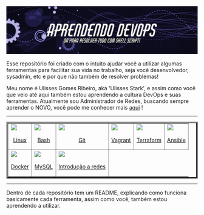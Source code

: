 <img src='aprendendo-devops-cover.png'>


Esse repositório foi criado com o intuito ajudar você a utilizar algumas ferramentas para facilitar sua vida no trabalho, seja você desenvolvedor, sysadmin, etc e por que não também de resolver problemas!

Meu nome é Ulisses Gomes Ribeiro, aka 'Ulisses Stark', e assim como você que veio até aqui também estou aprendendo a cultura DevOps e suas ferramentas. Atualmente sou Administrador de Redes, buscando sempre aprender o NOVO, você pode me conhecer mais <a href='https://github.com/UlissesRibeiro'>aqui</a> !

<hr>

<table border="4" align=center>
    <!--<tr>
        <th>Name</th>
        <th>Location</th>
        <th>Photo</th>
    </tr>-->
    <tr>
        <td>
        <img src="https://cdn.jsdelivr.net/gh/devicons/devicon/icons/linux/linux-original.svg" / width=100>
        <p align=center>
        <a href='https://github.com/UlissesRibeiro/aprendendo-devops/tree/master/linux'>Linux</a>
        </p>
        </td>
        <td>
        <img src="https://cdn.jsdelivr.net/gh/devicons/devicon/icons/bash/bash-original.svg" / width=100>
        <p align=center>
        <a href='https://github.com/UlissesRibeiro/aprendendo-devops/tree/master/bash'>Bash</a>
        </p>
        </td>
        <td>
        <img src="https://cdn.jsdelivr.net/gh/devicons/devicon/icons/git/git-original.svg" / width=100>
        <p align=center>
        <a href='https://github.com/UlissesRibeiro/curso_devops/tree/master/git'>Git</a>
        </p>
        </td>
        <td>
        <img src="https://cdn.jsdelivr.net/gh/devicons/devicon/icons/vagrant/vagrant-original.svg" / width=100>
        <p align=center>
        <a href='https://github.com/UlissesRibeiro/curso_devops/tree/master/vagrant_labs'>Vagrant</a>
        </p>
        </td>
        <td>
        <img src="https://cdn.jsdelivr.net/gh/devicons/devicon/icons/terraform/terraform-original.svg" / width=100>
        <p align=center>
        <a href='https://github.com/UlissesRibeiro/curso_devops/tree/master/terraform'>Terraform</a>
        </p>
        </td>
        <td>
        <img src="https://cdn.jsdelivr.net/gh/devicons/devicon/icons/ansible/ansible-original.svg" / width=100>
        <p align=center>
        <a href='https://github.com/UlissesRibeiro/curso_devops/tree/master/ansible_labs'>Ansible</a>
        </p>
        </td>
    </tr>
    <tr>
        <td>
        <img src="https://cdn.jsdelivr.net/gh/devicons/devicon/icons/docker/docker-original.svg" / width=100>
        <p align=center>
        <a href='https://github.com/UlissesRibeiro/aprendendo-devops/tree/master/docker'>Docker</a>
        </p>
        </td>
        <td>
        <img src="https://cdn.jsdelivr.net/gh/devicons/devicon/icons/mysql/mysql-original.svg" / width=100>
        <p align=center>
        <a href='https://github.com/UlissesRibeiro/aprendendo-devops/tree/master/mysql'>MySQL</a>
        </p>
        </td>
        <td>
        <img src="https://cdn.jsdelivr.net/gh/devicons/devicon/icons/networkx/networkx-original.svg" />  
        <p align=center>
        <a href='https://github.com/UlissesRibeiro/curso_devops/tree/master/intro-a-redes'>Introdução a redes</a>
        </p>
        </td>
        <!--<td>
        <img src="https://cdn.jsdelivr.net/gh/devicons/devicon/icons/vagrant/vagrant-original.svg" / width=100>
        <p align=center>
        <a href='https://github.com/UlissesRibeiro/curso_devops/tree/master/vagrant'>Vagrant</a>
        </p>
        </td>
        <td>
        <img src="https://cdn.jsdelivr.net/gh/devicons/devicon/icons/terraform/terraform-original.svg" / width=100>
        <p align=center>
        <a href='https://github.com/UlissesRibeiro/curso_devops/tree/master/git'>Terraform</a>
        </p>
        </td>
        <td>
        <img src="https://cdn.jsdelivr.net/gh/devicons/devicon/icons/ansible/ansible-original.svg" / width=100>
        <p align=center>
        <a href='https://github.com/UlissesRibeiro/curso_devops/tree/master/ansible'>Ansible</a>
        </p>
        </td>-->
    </tr>
</table>

<hr>
<link rel="stylesheet" href="https://cdn.jsdelivr.net/gh/devicons/devicon@v2.15.1/devicon.min.css">
<link rel="stylesheet" href="https://cdn.jsdelivr.net/gh/devicons/devicon@v2.15.1/devicon.min.css">
<link rel="stylesheet" href="https://cdn.jsdelivr.net/gh/devicons/devicon@v2.15.1/devicon.min.css">
          


Dentro de cada repositório tem um README, explicando como funciona basicamente cada ferramenta, assim como você, também estou aprendendo a utilizar.